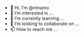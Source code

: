 - 👋 Hi, I’m @rimamo
- 👀 I’m interested in ...
- 🌱 I’m currently learning ...
- 💞️ I’m looking to collaborate on ...
- 📫 How to reach me ...

<!---
rimamo/rimamo is a ✨ special ✨ repository because its `README.md` (this file) appears on your GitHub profile.
You can click the Preview link to take a look at your changes.
--->
